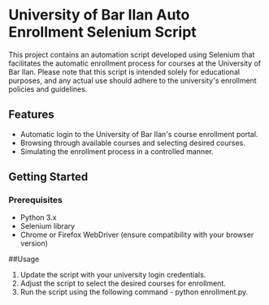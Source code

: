# University of Bar Ilan Auto Enrollment Selenium Script


This project contains an automation script developed using Selenium that facilitates the automatic enrollment process for courses at the University of Bar Ilan. Please note that this script is intended solely for educational purposes, and any actual use should adhere to the university's enrollment policies and guidelines.


## Features
- Automatic login to the University of Bar Ilan's course enrollment portal.
- Browsing through available courses and selecting desired courses.
- Simulating the enrollment process in a controlled manner.

## Getting Started
### Prerequisites
- Python 3.x
- Selenium library
- Chrome or Firefox WebDriver (ensure compatibility with your browser version)

##Usage
1. Update the script with your university login credentials.
2. Adjust the script to select the desired courses for enrollment.
3. Run the script using the following command - python enrollment.py.